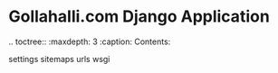 Gollahalli.com Django Application
=================================

.. toctree::
   :maxdepth: 3
   :caption: Contents:

   settings
   sitemaps
   urls
   wsgi
